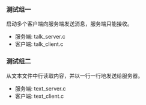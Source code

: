 

### 测试组一

启动多个客户端向服务端发送消息，服务端只能接收。

* 服务端: talk_server.c
* 客户端: talk_client.c


### 测试组二

从文本文件中行读取内容，并以一行一行地发送给服务器。

* 服务端: text_server.c
* 客户端: text_client.c
